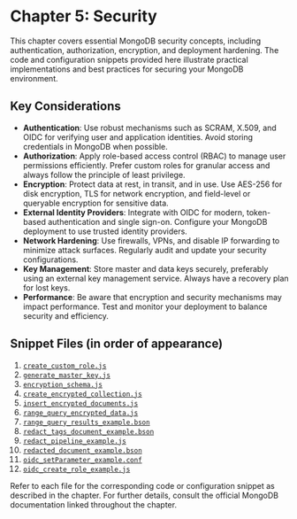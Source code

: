 # Chapter 5: Security

This chapter covers essential MongoDB security concepts, including authentication, authorization, encryption, and deployment hardening. The code and configuration snippets provided here illustrate practical implementations and best practices for securing your MongoDB environment.

## Key Considerations

- **Authentication**: Use robust mechanisms such as SCRAM, X.509, and OIDC for verifying user and application identities. Avoid storing credentials in MongoDB when possible.
- **Authorization**: Apply role-based access control (RBAC) to manage user permissions efficiently. Prefer custom roles for granular access and always follow the principle of least privilege.
- **Encryption**: Protect data at rest, in transit, and in use. Use AES-256 for disk encryption, TLS for network encryption, and field-level or queryable encryption for sensitive data.
- **External Identity Providers**: Integrate with OIDC for modern, token-based authentication and single sign-on. Configure your MongoDB deployment to use trusted identity providers.
- **Network Hardening**: Use firewalls, VPNs, and disable IP forwarding to minimize attack surfaces. Regularly audit and update your security configurations.
- **Key Management**: Store master and data keys securely, preferably using an external key management service. Always have a recovery plan for lost keys.
- **Performance**: Be aware that encryption and security mechanisms may impact performance. Test and monitor your deployment to balance security and efficiency.

## Snippet Files (in order of appearance)

1. [`create_custom_role.js`](./create_custom_role.js)
2. [`generate_master_key.js`](./generate_master_key.js)
3. [`encryption_schema.js`](./encryption_schema.js)
4. [`create_encrypted_collection.js`](./create_encrypted_collection.js)
5. [`insert_encrypted_documents.js`](./insert_encrypted_documents.js)
6. [`range_query_encrypted_data.js`](./range_query_encrypted_data.js)
7. [`range_query_results_example.bson`](./range_query_results_example.bson)
8. [`redact_tags_document_example.bson`](./redact_tags_document_example.bson)
9. [`redact_pipeline_example.js`](./redact_pipeline_example.js)
10. [`redacted_document_example.bson`](./redacted_document_example.bson)
11. [`oidc_setParameter_example.conf`](./oidc_setParameter_example.conf)
12. [`oidc_create_role_example.js`](./oidc_create_role_example.js)

Refer to each file for the corresponding code or configuration snippet as described in the chapter. For further details, consult the official MongoDB documentation linked throughout the chapter.
